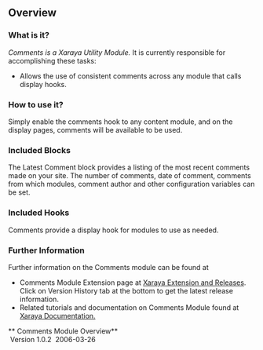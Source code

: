 
## Overview

### What is it?

*Comments is a Xaraya Utility Module.* It is currently responsible for
accomplishing these tasks:

  - Allows the use of consistent comments across any module that calls
    display hooks.

### How to use it?

Simply enable the comments hook to any content module, and on the
display pages, comments will be available to be used.

### Included Blocks

The Latest Comment block provides a listing of the most recent comments
made on your site. The number of comments, date of comment, comments
from which modules, comment author and other configuration variables can
be set.

### Included Hooks

Comments provide a display hook for modules to use as needed.

### Further Information

Further information on the Comments module can be found at

  - Comments Module Extension page at [Xaraya Extension and
    Releases](http://www.xaraya.com/index.php/release/14.html "Comments Module - Xaraya Extension 14").
    Click on Version History tab at the bottom to get the latest release
    information.
  - Related tutorials and documentation on Comments Module found at
    [Xaraya
    Documentation.](http://www.xaraya.com/index.php/keywords/comments/ "Related documentation on Comments")

** Comments Module Overview**  
 Version 1.0.2  2006-03-26


